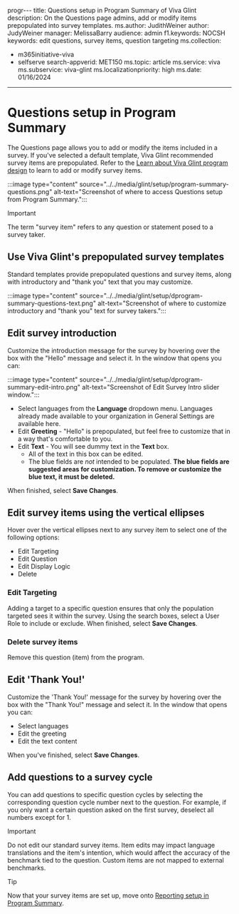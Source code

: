 progr---
title: Questions setup in Program Summary of Viva Glint
description: On the Questions page admins, add or modify items prepopulated into survey templates.
ms.author: JudithWeiner
author: JudyWeiner
manager: MelissaBarry
audience: admin
f1.keywords: NOCSH
keywords: edit questions, survey items, question targeting
ms.collection: 
 - m365initiative-viva
 - selfserve
search-appverid: MET150
ms.topic: article
ms.service: viva
ms.subservice: viva-glint
ms.localizationpriority: high
ms.date: 01/16/2024
---

# Questions setup in Program Summary

The Questions page allows you to add or modify the items included in a survey. If you've selected a default template, Viva Glint recommended survey items are prepopulated. Refer to the [Learn about Viva Glint program design](/../../[training/modules/viva-glint-learn-about-viva-glint-program-design/) to learn to add or modify survey items.

:::image type="content" source="../../media/glint/setup/program-summary-questions.png" alt-text="Screenshot of where to access Questions setup from Program Summary.":::

>[!IMPORTANT]
>The term "survey item" refers to any question or statement posed to a survey taker.

## Use Viva Glint's prepopulated survey templates

Standard templates provide prepopulated questions and survey items, along with introductory and "thank you" text that you may customize.

:::image type="content" source="../../media/glint/setup/dprogram-summary-questions-text.png" alt-text="Screenshot of where to customize introductory and "thank you" text for survey takers.":::

## Edit survey introduction

Customize the introduction message for the survey by hovering over the box with the "Hello" message and select it. In the window that opens you can:

:::image type="content" source="../../media/glint/setup/dprogram-summary-edit-intro.png" alt-text="Screenshot of Edit Survey Intro slider window.":::

- Select languages from the **Language** dropdown menu. Languages already made available to your organization in General Settings are available here.
- Edit **Greeting** - "Hello" is prepopulated, but feel free to customize that in a way that's comfortable to you. 
- Edit **Text** - You will see dummy text in the **Text** box.
  - All of the text in this box can be edited.
  - The blue fields are *not* intended to be populated. **The blue fields are suggested areas for customization. To remove or customize the blue text, it must be deleted.** 

When finished, select **Save Changes**.

## Edit survey items using the vertical ellipses

Hover over the vertical ellipses next to any survey item to select one of the following options:

- Edit Targeting
- Edit Question
- Edit Display Logic
- Delete

### Edit Targeting

Adding a target to a specific question ensures that only the population targeted sees it within the survey. Using the search boxes, select a User Role to include or exclude. When finished, select **Save Changes**.

### Delete survey items

Remove this question (item) from the program.

## Edit 'Thank You!'

Customize the 'Thank You!' message for the survey by hovering over the box with the "Thank You!" message and select it. In the window that opens you can:

- Select languages
- Edit the greeting
- Edit the text content

When you've finished, select **Save Changes**.

## Add questions to a survey cycle

You can add questions to specific question cycles by selecting the corresponding question cycle number next to the question. For example, if you only want a certain question asked on the first survey, deselect all numbers except for 1.

>[!IMPORTANT]
> Do not edit our standard survey items. Item edits may impact language translations and the item's intention, which would affect the accuracy of the benchmark tied to the question. Custom items are not mapped to external benchmarks.


>[!TIP]
>Now that your survey items are set up, move onto [Reporting setup in Program Summary](https://go.microsoft.com/fwlink/?linkid=2230977).
